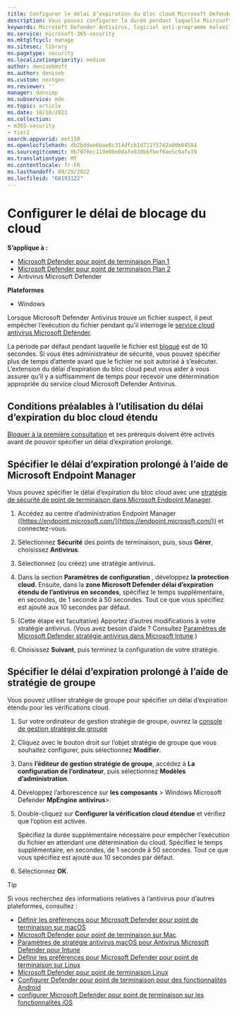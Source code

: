 ```yaml
---
title: Configurer le délai d’expiration du bloc cloud Microsoft Defender Antivirus
description: Vous pouvez configurer la durée pendant laquelle Microsoft Defender Antivirus bloque l’exécution d’un fichier en attendant une détermination du cloud.
keywords: Microsoft Defender Antivirus, logiciel anti-programme malveillant, sécurité, defender, cloud, délai d’expiration, bloc, période, secondes
ms.service: microsoft-365-security
ms.mktglfcycl: manage
ms.sitesec: library
ms.pagetype: security
ms.localizationpriority: medium
author: denisebmsft
ms.author: deniseb
ms.custom: nextgen
ms.reviewer: ''
manager: dansimp
ms.subservice: mde
ms.topic: article
ms.date: 10/18/2021
ms.collection:
- m365-security
- tier2
search.appverid: met150
ms.openlocfilehash: db2bddee6bae8c314dfcb1d721f5742a00b04584
ms.sourcegitcommit: 0b7070ec119e00e0dafe030bbfbef0ae5c9afa19
ms.translationtype: MT
ms.contentlocale: fr-FR
ms.lasthandoff: 09/29/2022
ms.locfileid: "68193122"
---
```

# <a name="configure-the-cloud-block-timeout-period"></a>Configurer le délai de blocage du cloud

**S’applique à :**
- [Microsoft Defender pour point de terminaison Plan 1](https://go.microsoft.com/fwlink/p/?linkid=2154037)
- [Microsoft Defender pour point de terminaison Plan 2](https://go.microsoft.com/fwlink/p/?linkid=2154037)
- Antivirus Microsoft Defender

**Plateformes**
- Windows

Lorsque Microsoft Defender Antivirus trouve un fichier suspect, il peut empêcher l’exécution du fichier pendant qu’il interroge le [service cloud antivirus Microsoft Defender](cloud-protection-microsoft-defender-antivirus.md).

La période par défaut pendant laquelle le fichier est [bloqué](configure-block-at-first-sight-microsoft-defender-antivirus.md) est de 10 secondes. Si vous êtes administrateur de sécurité, vous pouvez spécifier plus de temps d’attente avant que le fichier ne soit autorisé à s’exécuter. L’extension du délai d’expiration du bloc cloud peut vous aider à vous assurer qu’il y a suffisamment de temps pour recevoir une détermination appropriée du service cloud Microsoft Defender Antivirus.

## <a name="prerequisites-to-use-the-extended-cloud-block-timeout"></a>Conditions préalables à l’utilisation du délai d’expiration du bloc cloud étendu

[Bloquer à la première consultation](configure-block-at-first-sight-microsoft-defender-antivirus.md) et ses prérequis doivent être activés avant de pouvoir spécifier un délai d’expiration prolongé.

## <a name="specify-the-extended-timeout-period-using-microsoft-endpoint-manager"></a>Spécifier le délai d’expiration prolongé à l’aide de Microsoft Endpoint Manager

Vous pouvez spécifier le délai d’expiration du bloc cloud avec une [stratégie de sécurité de point de terminaison dans Microsoft Endpoint Manager](/mem/intune/protect/endpoint-security-policy).

1. Accédez au centre d’administration Endpoint Manager ([https://endpoint.microsoft.com/](https://endpoint.microsoft.com/)) et connectez-vous.

2. Sélectionnez **Sécurité** des points de terminaison, puis, sous **Gérer**, choisissez **Antivirus**.

3. Sélectionnez (ou créez) une stratégie antivirus.

4. Dans la section **Paramètres de configuration** , développez **la protection cloud**. Ensuite, dans la **zone Microsoft Defender délai d’expiration étendu de l’antivirus en secondes**, spécifiez le temps supplémentaire, en secondes, de 1 seconde à 50 secondes. Tout ce que vous spécifiez est ajouté aux 10 secondes par défaut.

5. (Cette étape est facultative) Apportez d’autres modifications à votre stratégie antivirus. (Vous avez besoin d’aide ? Consultez [Paramètres de Microsoft Defender stratégie antivirus dans Microsoft Intune](/mem/intune/protect/antivirus-microsoft-defender-settings-windows).)

6. Choisissez **Suivant**, puis terminez la configuration de votre stratégie.

## <a name="specify-the-extended-timeout-period-using-group-policy"></a>Spécifier le délai d’expiration prolongé à l’aide de stratégie de groupe

Vous pouvez utiliser stratégie de groupe pour spécifier un délai d’expiration étendu pour les vérifications cloud.

1. Sur votre ordinateur de gestion stratégie de groupe, ouvrez la [console de gestion stratégie de groupe](/previous-versions/windows/it-pro/windows-server-2008-R2-and-2008/cc731212(v=ws.11))

2. Cliquez avec le bouton droit sur l’objet stratégie de groupe que vous souhaitez configurer, puis sélectionnez **Modifier**.

3. Dans **l’éditeur de gestion stratégie de groupe**, accédez à **La configuration de l’ordinateur**, puis sélectionnez **Modèles d’administration**.

3. Développez l’arborescence sur **les composants** \> Windows Microsoft Defender **MpEngine** **antivirus**\>.

4. Double-cliquez sur **Configurer la vérification cloud étendue** et vérifiez que l’option est activée. 

   Spécifiez la durée supplémentaire nécessaire pour empêcher l’exécution du fichier en attendant une détermination du cloud. Spécifiez le temps supplémentaire, en secondes, de 1 seconde à 50 secondes. Tout ce que vous spécifiez est ajouté aux 10 secondes par défaut.

5. Sélectionnez **OK**.

> [!TIP]
> Si vous recherchez des informations relatives à l’antivirus pour d’autres plateformes, consultez :
> - [Définir les préférences pour Microsoft Defender pour point de terminaison sur macOS](mac-preferences.md)
> - [Microsoft Defender pour point de terminaison sur Mac](microsoft-defender-endpoint-mac.md)
> - [Paramètres de stratégie antivirus macOS pour Antivirus Microsoft Defender pour Intune](/mem/intune/protect/antivirus-microsoft-defender-settings-macos)
> - [Définir les préférences pour Microsoft Defender pour point de terminaison sur Linux](linux-preferences.md)
> - [Microsoft Defender pour point de terminaison Linux](microsoft-defender-endpoint-linux.md)
> - [Configurer Defender pour point de terminaison pour des fonctionnalités Android](android-configure.md)
> - [configurer Microsoft Defender pour point de terminaison sur les fonctionnalités iOS](ios-configure-features.md) 
